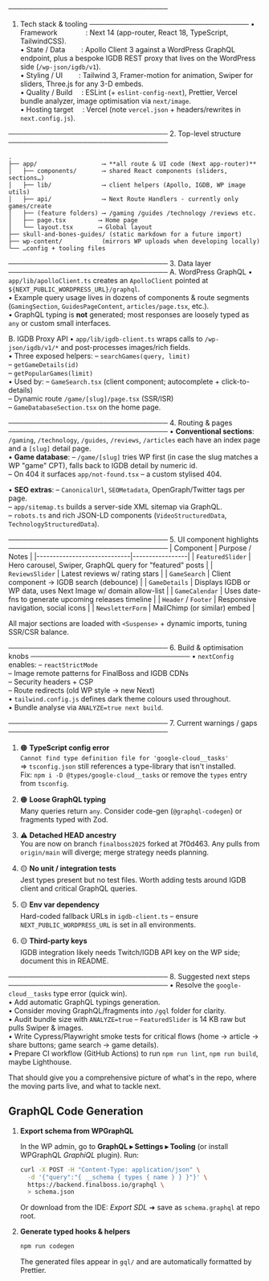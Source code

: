 

────────────────────────────────
1. Tech stack & tooling
────────────────────────────────
• Framework    : Next 14 (app-router, React 18, TypeScript, TailwindCSS).  
• State / Data     : Apollo Client 3 against a WordPress GraphQL endpoint, plus a bespoke IGDB REST proxy that lives on the WordPress side (`/wp-json/igdb/v1`).  
• Styling / UI     : Tailwind 3, Framer-motion for animation, Swiper for sliders, Three.js for any 3-D embeds.  
• Quality / Build   : ESLint (+ `eslint-config-next`), Prettier, Vercel bundle analyzer, image optimisation via `next/image`.  
• Hosting target   : Vercel (note `vercel.json` + headers/rewrites in `next.config.js`).

────────────────────────────────
2. Top-level structure
────────────────────────────────
```
.
├── app/                  ⟶ **all route & UI code (Next app-router)**
│   ├── components/       ⟶ shared React components (sliders, sections…)
│   ├── lib/              ⟶ client helpers (Apollo, IGDB, WP image utils)
│   ├── api/              ⟶ Next Route Handlers ‑ currently only games/create
│   ├── (feature folders) ⟶ /gaming /guides /technology /reviews etc.
│   ├── page.tsx         ⟶ Home page
│   └── layout.tsx       ⟶ Global layout
├── skull-and-bones-guides/ (static markdown for a future import)
├── wp-content/           (mirrors WP uploads when developing locally)
└── …config + tooling files
```

────────────────────────────────
3. Data layer
────────────────────────────────
A. WordPress GraphQL
   • `app/lib/apolloClient.ts` creates an `ApolloClient` pointed at `${NEXT_PUBLIC_WORDPRESS_URL}/graphql`.  
   • Example query usage lives in dozens of components & route segments (`GamingSection`, `GuidesPageContent`, `articles/page.tsx`, etc.).  
   • GraphQL typing is **not** generated; most responses are loosely typed as `any` or custom small interfaces.

B. IGDB Proxy API
   • `app/lib/igdb-client.ts` wraps calls to `/wp-json/igdb/v1/*` and post-processes images/rich fields.  
   • Three exposed helpers:
     – `searchGames(query, limit)`  
     – `getGameDetails(id)`  
     – `getPopularGames(limit)`  
   • Used by:
     – `GameSearch.tsx` (client component; autocomplete + click-to-details)  
     – Dynamic route `/game/[slug]/page.tsx` (SSR/ISR)  
     – `GameDatabaseSection.tsx` on the home page.

────────────────────────────────
4. Routing & pages
────────────────────────────────
• **Conventional sections**: `/gaming`, `/technology`, `/guides`, `/reviews`, `/articles` each have an index page and a `[slug]` detail page.  
• **Game database**:
  – `/game/[slug]` tries WP first (in case the slug matches a WP "game" CPT), falls back to IGDB detail by numeric id.  
  – On 404 it surfaces `app/not-found.tsx` – a custom stylised 404.  

• **SEO extras**:
  – `CanonicalUrl`, `SEOMetadata`, OpenGraph/Twitter tags per page.  
  – `app/sitemap.ts` builds a server-side XML sitemap via GraphQL.  
  – `robots.ts` and rich JSON-LD components (`VideoStructuredData`, `TechnologyStructuredData`).

────────────────────────────────
5. UI component highlights
────────────────────────────────
| Component                  | Purpose / Notes |
|-----------------------------|-----------------|
| `FeaturedSlider`           | Hero carousel, Swiper, GraphQL query for "featured" posts |
| `ReviewsSlider`            | Latest reviews w/ rating stars |
| `GameSearch`               | Client component → IGDB search (debounce) |
| `GameDetails`              | Displays IGDB or WP data, uses Next Image w/ domain allow-list |
| `GameCalendar`             | Uses date-fns to generate upcoming releases timeline |
| `Header` / `Footer`        | Responsive navigation, social icons |
| `NewsletterForm`           | MailChimp (or similar) embed |

All major sections are loaded with `<Suspense>` + dynamic imports, tuning SSR/CSR balance.

────────────────────────────────
6. Build & optimisation knobs
────────────────────────────────
• `nextConfig` enables:
  – `reactStrictMode`  
  – Image remote patterns for FinalBoss and IGDB CDNs  
  – Security headers + CSP  
  – Route redirects (old WP style → new Next)  
• `tailwind.config.js` defines dark theme colours used throughout.  
• Bundle analyse via `ANALYZE=true next build`.  

────────────────────────────────
7. Current warnings / gaps
────────────────────────────────
1. 🟠 **TypeScript config error**  
   `Cannot find type definition file for 'google-cloud__tasks'`  
   ⇒ `tsconfig.json` still references a type-library that isn't installed.  
   Fix: `npm i -D @types/google-cloud__tasks` or remove the `types` entry from `tsconfig`.

2. 🟠 **Loose GraphQL typing**  
   Many queries return `any`. Consider code-gen (`@graphql-codegen`) or fragments typed with Zod.

3. ⚠️ **Detached HEAD ancestry**  
   You are now on branch `finalboss2025` forked at 7f0d463. Any pulls from `origin/main` will diverge; merge strategy needs planning.

4. 🟡 **No unit / integration tests**  
   Jest types present but no test files. Worth adding tests around IGDB client and critical GraphQL queries.

5. 🟡 **Env var dependency**  
   Hard-coded fallback URLs in `igdb-client.ts` – ensure `NEXT_PUBLIC_WORDPRESS_URL` is set in all environments.

6. 🟡 **Third-party keys**  
   IGDB integration likely needs Twitch/IGDB API key on the WP side; document this in README.

────────────────────────────────
8. Suggested next steps
────────────────────────────────
• Resolve the `google-cloud__tasks` type error (quick win).  
• Add automatic GraphQL typings generation.  
• Consider moving GraphQL/fragments into `/gql` folder for clarity.  
• Audit bundle size with `ANALYZE=true` – `FeaturedSlider` is 14 KB raw but pulls Swiper & images.  
• Write Cypress/Playwright smoke tests for critical flows (home → article → share buttons; game search → game details).  
• Prepare CI workflow (GitHub Actions) to run `npm run lint`, `npm run build`, maybe Lighthouse.

That should give you a comprehensive picture of what's in the repo, where the moving parts live, and what to tackle next.

## GraphQL Code Generation

1. **Export schema from WPGraphQL**

   In the WP admin, go to **GraphQL ▸ Settings ▸ Tooling** (or install WPGraphQL _GraphiQL_ plugin). Run:

   ```bash
   curl -X POST -H "Content-Type: application/json" \
     -d '{"query":"{ __schema { types { name } } }"}' \
     https://backend.finalboss.io/graphql \
     > schema.json
   ```

   Or download from the IDE: _Export SDL_ ➜ save as `schema.graphql` at repo root.

2. **Generate typed hooks & helpers**

   ```bash
   npm run codegen
   ```

   The generated files appear in `gql/` and are automatically formatted by Prettier.
